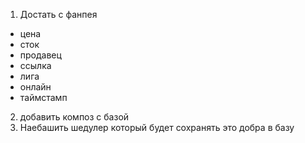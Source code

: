 1. Достать с фанпея
- цена
- сток
- продавец
- ссылка
- лига
- онлайн
- таймстамп
2. добавить композ с базой
3. Наебашить шедулер который будет сохранять это добра в базу
